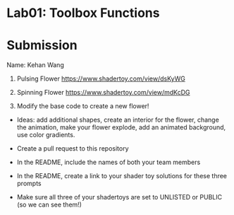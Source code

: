 # Lab01: Toolbox Functions

# Submission
Name: Kehan Wang

1. Pulsing Flower
https://www.shadertoy.com/view/dsKyWG

2. Spinning Flower
https://www.shadertoy.com/view/mdKcDG

3. Modify the base code to create a new flower!
- Ideas: add additional shapes, create an interior for the flower, change the animation, make your flower explode, add an animated background, use color gradients.

- Create a pull request to this repository
- In the README, include the names of both your team members
- In the README, create a link to your shader toy solutions for these three prompts
- Make sure all three of your shadertoys are set to UNLISTED or PUBLIC (so we can see them!)
